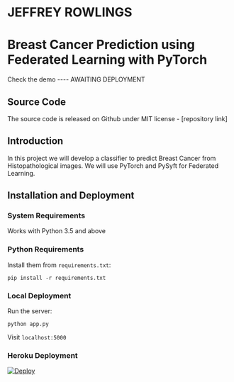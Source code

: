 # JEFFREY ROWLINGS 
# Breast Cancer Prediction using Federated Learning with PyTorch


Check the demo ---- AWAITING DEPLOYMENT

## Source Code

The source code is released on Github under MIT license - [repository link]


## Introduction

In this project we will develop a classifier to predict Breast Cancer from Histopathological images. We will use PyTorch and PySyft for Federated Learning.


## Installation and Deployment


### System Requirements


Works with Python 3.5 and above


### Python Requirements

Install them from `requirements.txt`:

    pip install -r requirements.txt


### Local Deployment

Run the server:

    python app.py


Visit `localhost:5000`

### Heroku Deployment

[![Deploy](https://www.herokucdn.com/deploy/button.svg)](https://heroku.com/deploy?template=https://github.com/avinassh/breast-cancer-prediction)
